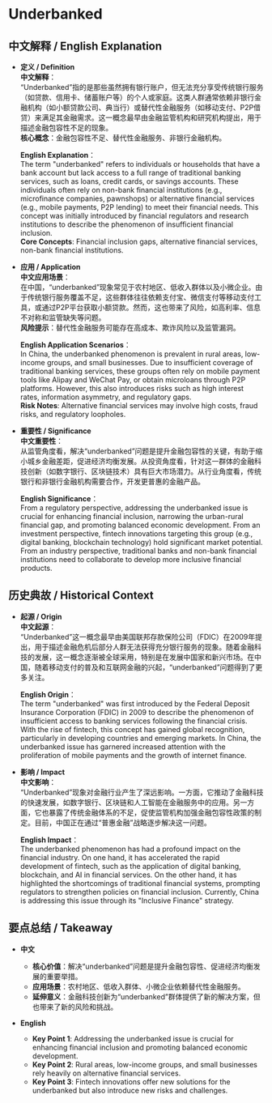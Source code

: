 # Underbanked

## 中文解释 / English Explanation

* **定义 / Definition**  
  **中文解释**：  
  “Underbanked”指的是那些虽然拥有银行账户，但无法充分享受传统银行服务（如贷款、信用卡、储蓄账户等）的个人或家庭。这类人群通常依赖非银行金融机构（如小额贷款公司、典当行）或替代性金融服务（如移动支付、P2P借贷）来满足其金融需求。这一概念最早由金融监管机构和研究机构提出，用于描述金融包容性不足的现象。  
  **核心概念**：金融包容性不足、替代性金融服务、非银行金融机构。  

  **English Explanation**：  
  The term "underbanked" refers to individuals or households that have a bank account but lack access to a full range of traditional banking services, such as loans, credit cards, or savings accounts. These individuals often rely on non-bank financial institutions (e.g., microfinance companies, pawnshops) or alternative financial services (e.g., mobile payments, P2P lending) to meet their financial needs. This concept was initially introduced by financial regulators and research institutions to describe the phenomenon of insufficient financial inclusion.  
  **Core Concepts**: Financial inclusion gaps, alternative financial services, non-bank financial institutions.  

* **应用 / Application**  
  **中文应用场景**：  
  在中国，“underbanked”现象常见于农村地区、低收入群体以及小微企业。由于传统银行服务覆盖不足，这些群体往往依赖支付宝、微信支付等移动支付工具，或通过P2P平台获取小额贷款。然而，这也带来了风险，如高利率、信息不对称和监管缺失等问题。  
  **风险提示**：替代性金融服务可能存在高成本、欺诈风险以及监管漏洞。  

  **English Application Scenarios**：  
  In China, the underbanked phenomenon is prevalent in rural areas, low-income groups, and small businesses. Due to insufficient coverage of traditional banking services, these groups often rely on mobile payment tools like Alipay and WeChat Pay, or obtain microloans through P2P platforms. However, this also introduces risks such as high interest rates, information asymmetry, and regulatory gaps.  
  **Risk Notes**: Alternative financial services may involve high costs, fraud risks, and regulatory loopholes.  

* **重要性 / Significance**  
  **中文重要性**：  
  从监管角度看，解决“underbanked”问题是提升金融包容性的关键，有助于缩小城乡金融差距，促进经济均衡发展。从投资角度看，针对这一群体的金融科技创新（如数字银行、区块链技术）具有巨大市场潜力。从行业角度看，传统银行和非银行金融机构需要合作，开发更普惠的金融产品。  

  **English Significance**：  
  From a regulatory perspective, addressing the underbanked issue is crucial for enhancing financial inclusion, narrowing the urban-rural financial gap, and promoting balanced economic development. From an investment perspective, fintech innovations targeting this group (e.g., digital banking, blockchain technology) hold significant market potential. From an industry perspective, traditional banks and non-bank financial institutions need to collaborate to develop more inclusive financial products.  

## 历史典故 / Historical Context

* **起源 / Origin**  
  **中文起源**：  
  “Underbanked”这一概念最早由美国联邦存款保险公司（FDIC）在2009年提出，用于描述金融危机后部分人群无法获得充分银行服务的现象。随着金融科技的发展，这一概念逐渐被全球采用，特别是在发展中国家和新兴市场。在中国，随着移动支付的普及和互联网金融的兴起，“underbanked”问题得到了更多关注。  

  **English Origin**：  
  The term "underbanked" was first introduced by the Federal Deposit Insurance Corporation (FDIC) in 2009 to describe the phenomenon of insufficient access to banking services following the financial crisis. With the rise of fintech, this concept has gained global recognition, particularly in developing countries and emerging markets. In China, the underbanked issue has garnered increased attention with the proliferation of mobile payments and the growth of internet finance.  

* **影响 / Impact**  
  **中文影响**：  
  “Underbanked”现象对金融行业产生了深远影响。一方面，它推动了金融科技的快速发展，如数字银行、区块链和人工智能在金融服务中的应用。另一方面，它也暴露了传统金融体系的不足，促使监管机构加强金融包容性政策的制定。目前，中国正在通过“普惠金融”战略逐步解决这一问题。  

  **English Impact**：  
  The underbanked phenomenon has had a profound impact on the financial industry. On one hand, it has accelerated the rapid development of fintech, such as the application of digital banking, blockchain, and AI in financial services. On the other hand, it has highlighted the shortcomings of traditional financial systems, prompting regulators to strengthen policies on financial inclusion. Currently, China is addressing this issue through its "Inclusive Finance" strategy.  

## 要点总结 / Takeaway

* **中文**  
  - **核心价值**：解决“underbanked”问题是提升金融包容性、促进经济均衡发展的重要举措。  
  - **应用场景**：农村地区、低收入群体、小微企业依赖替代性金融服务。  
  - **延伸意义**：金融科技创新为“underbanked”群体提供了新的解决方案，但也带来了新的风险和挑战。  

* **English**  
  - **Key Point 1**: Addressing the underbanked issue is crucial for enhancing financial inclusion and promoting balanced economic development.  
  - **Key Point 2**: Rural areas, low-income groups, and small businesses rely heavily on alternative financial services.  
  - **Key Point 3**: Fintech innovations offer new solutions for the underbanked but also introduce new risks and challenges.